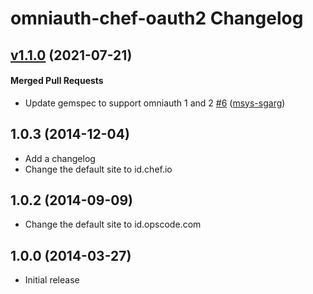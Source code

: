 # omniauth-chef-oauth2 Changelog

<!-- latest_release -->
<!-- latest_release -->

<!-- release_rollup -->
<!-- release_rollup -->

<!-- latest_stable_release -->
## [v1.1.0](https://github.com/chef/omniauth-chef-oauth2/tree/v1.1.0) (2021-07-21)

#### Merged Pull Requests
- Update gemspec to support omniauth 1 and 2 [#6](https://github.com/chef/omniauth-chef-oauth2/pull/6) ([msys-sgarg](https://github.com/msys-sgarg))
<!-- latest_stable_release -->


## 1.0.3 (2014-12-04)

* Add a changelog
* Change the default site to id.chef.io

## 1.0.2 (2014-09-09)

* Change the default site to id.opscode.com

## 1.0.0 (2014-03-27)

* Initial release
